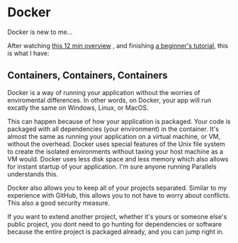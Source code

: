 # Docker

Docker is new to me... 

After watching [this 12 min overview](https://www.youtube.com/watch?v=YFl2mCHdv24) , and finishing [a beginner's tutorial](https://training.play-with-docker.com/beginner-linux/), this is what I have:

## Containers, Containers, Containers

Docker is a way of running your application without the worries of enviromental differences. In other words, on Docker, your app will run excatly the same on Windows, Linux, or MacOS. 

This can happen because of how your application is packaged. Your code is packaged with all dependencies (your environment) in the container. It's almost the same as running your application on a virtual machine, or VM, without the overhead. Docker uses special features of the Unix file system to create the isolated environments without taxing your host machine as a VM would. Docker uses less disk space and less memory which also allows for instant startup of your application. I'm sure anyone running Parallels understands this.

Docker also allows you to keep all of your projects separated. Similar to my experience with GitHub, this allows you to not have to worry about conflicts. This also a good security measure.

If you want to extend another project, whether it's yours or someone else's public project, you dont need to go hunting for dependencies or software because the entire project is packaged already, and you can jump right in.
